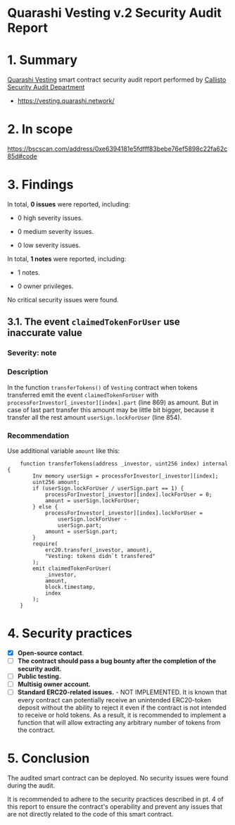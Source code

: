# Quarashi Vesting v.2 Security Audit Report

# 1. Summary

[Quarashi Vesting](https://bscscan.com/address/0xe6394181e5fdfff83bebe76ef5898c22fa62c85d#code) smart contract security audit report performed by [Callisto Security Audit Department](https://github.com/EthereumCommonwealth/Auditing)

- https://vesting.quarashi.network/

# 2. In scope

https://bscscan.com/address/0xe6394181e5fdfff83bebe76ef5898c22fa62c85d#code

# 3. Findings

In total, **0 issues** were reported, including:

- 0 high severity issues.

- 0 medium severity issues.

- 0 low severity issues.

In total, **1 notes** were reported, including:

- 1 notes.

- 0 owner privileges.

No critical security issues were found.


## 3.1. The event `claimedTokenForUser` use inaccurate value

### Severity: note

### Description

In the function `transferTokens()` of `Vesting` contract when tokens transferred emit the event `claimedTokenForUser` with `processForInvestor[_investor][index].part` (line 869) as amount. But in case of last part transfer this amount may be little bit bigger, because it transfer all the rest amount `userSign.lockForUser` (line 854).

### Recommendation

Use additional variable `amount` like this:

```Solidity
    function transferTokens(address _investor, uint256 index) internal {
        Inv memory userSign = processForInvestor[_investor][index];
        uint256 amount;
        if (userSign.lockForUser / userSign.part == 1) {
            processForInvestor[_investor][index].lockForUser = 0;
            amount = userSign.lockForUser;
        } else {
            processForInvestor[_investor][index].lockForUser =
                userSign.lockForUser -
                userSign.part;
            amount = userSign.part;
        }
        require(
            erc20.transfer(_investor, amount),
            "Vesting: tokens didn`t transfered"
        );
        emit claimedTokenForUser(
            _investor,
            amount,
            block.timestamp,
            index
        );
    }
```

# 4. Security practices

- [x] **Open-source contact**.
- [ ] **The contract should pass a bug bounty after the completion of the security audit.**
- [ ] **Public testing.**
- [ ] **Multisig owner account.**
- [ ] **Standard ERC20-related issues.** - NOT IMPLEMENTED. It is known that every contract can potentially receive an unintended ERC20-token deposit without the ability to reject it even if the contract is not intended to receive or hold tokens. As a result, it is recommended to implement a function that will allow extracting any arbitrary number of tokens from the contract.

# 5. Conclusion

The audited smart contract can be deployed. No security issues were found during the audit.

It is recommended to adhere to the security practices described in pt. 4 of this report to ensure the contract's operability and prevent any issues that are not directly related to the code of this smart contract.



